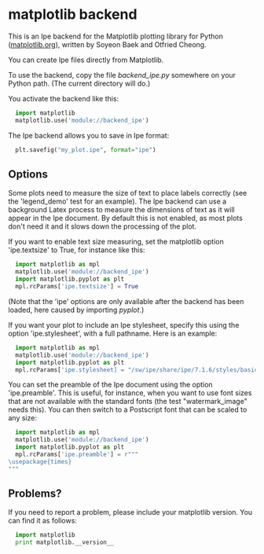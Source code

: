matplotlib backend
==================

This is an Ipe backend for the Matplotlib plotting library for Python
([matplotlib.org](http://matplotlib.org/)), written by Soyeon Baek and
Otfried Cheong.

You can create Ipe files directly from Matplotlib.

To use the backend, copy the file *backend_ipe.py* somewhere on your
Python path. (The current directory will do.)

You activate the backend like this:

```python
  import matplotlib
  matplotlib.use('module://backend_ipe')
```

The Ipe backend allows you to save in Ipe format:

```python
  plt.savefig("my_plot.ipe", format="ipe")
```


Options
-------

Some plots need to measure the size of text to place labels correctly
(see the 'legend_demo' test for an example).  The Ipe backend can use
a background Latex process to measure the dimensions of text as it
will appear in the Ipe document.  By default this is not enabled, as
most plots don't need it and it slows down the processing of the plot.

If you want to enable text size measuring, set the matplotlib option
'ipe.textsize' to True, for instance like this:

```python
  import matplotlib as mpl
  matplotlib.use('module://backend_ipe')
  import matplotlib.pyplot as plt
  mpl.rcParams['ipe.textsize'] = True
```

(Note that the 'ipe' options are only available after the backend has
been loaded, here caused by importing *pyplot*.)


If you want your plot to include an Ipe stylesheet, specify this using
the option 'ipe.stylesheet', with a full pathname.  Here is an
example:

```python
  import matplotlib as mpl
  matplotlib.use('module://backend_ipe')
  import matplotlib.pyplot as plt
  mpl.rcParams['ipe.stylesheet] = "/sw/ipe/share/ipe/7.1.6/styles/basic.isy"
```

You can set the preamble of the Ipe document using the option
'ipe.preamble'.  This is useful, for instance, when you want to use
font sizes that are not available with the standard fonts (the test
"watermark_image" needs this).  You can then switch to a Postscript
font that can be scaled to any size:

```python
  import matplotlib as mpl
  matplotlib.use('module://backend_ipe')
  import matplotlib.pyplot as plt
  mpl.rcParams['ipe.preamble'] = r"""
\usepackage{times}
"""
```



Problems?
---------

If you need to report a problem, please include your matplotlib version.
You can find it as follows:

```python
  import matplotlib
  print matplotlib.__version__
```
